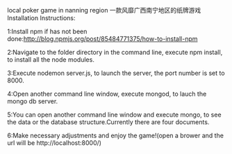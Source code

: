 local poker game in nanning region
一款风靡广西南宁地区的纸牌游戏
Installation Instructions:

1:Install npm if has not been done:http://blog.npmjs.org/post/85484771375/how-to-install-npm 

2:Navigate to the folder directory in the command line, execute npm install, to install all the node modules.

3:Execute nodemon server.js, to launch the server, the port number is set to 8000.

4:Open another command line window, execute mongod, to lauch the mongo db server.

5:You can open another command line window and execute mongo, to see the data or the database structure.Currently there are four documents.

6:Make necessary adjustments and enjoy the game!(open a brower and the url will be http://localhost:8000/)
